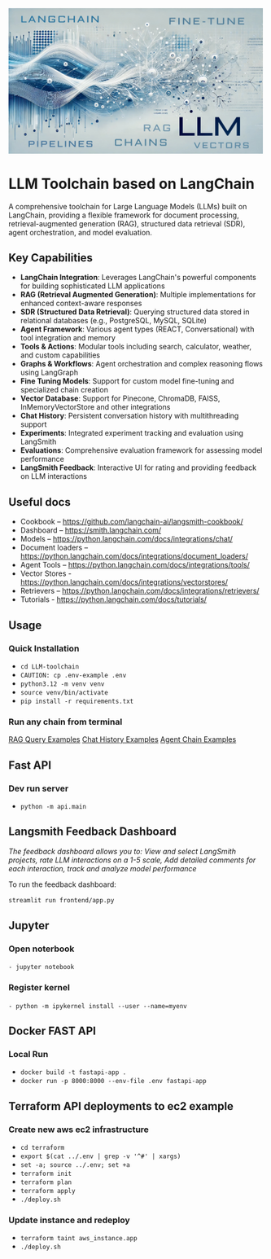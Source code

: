 <p align="left">
     <img alt="A tool that helps you stay focused longer and boost your work productivity" src="/LLM-toolchain.jpg" width="500" />
</p>


# LLM Toolchain based on LangChain

A comprehensive toolchain for Large Language Models (LLMs) built on LangChain, providing a flexible framework for document processing, retrieval-augmented generation (RAG), structured data retrieval (SDR), agent orchestration, and model evaluation.

## Key Capabilities

- **LangChain Integration**: Leverages LangChain's powerful components for building sophisticated LLM applications
- **RAG (Retrieval Augmented Generation)**: Multiple implementations for enhanced context-aware responses
- **SDR (Structured Data Retrieval)**: Querying structured data stored in relational databases (e.g., PostgreSQL, MySQL, SQLite)
- **Agent Framework**: Various agent types (REACT, Conversational) with tool integration and memory
- **Tools & Actions**: Modular tools including search, calculator, weather, and custom capabilities
- **Graphs & Workflows**: Agent orchestration and complex reasoning flows using LangGraph
- **Fine Tuning Models**: Support for custom model fine-tuning and specialized chain creation
- **Vector Database**: Support for Pinecone, ChromaDB, FAISS, InMemoryVectorStore and other integrations
- **Chat History**: Persistent conversation history with multithreading support
- **Experiments**: Integrated experiment tracking and evaluation using LangSmith
- **Evaluations**: Comprehensive evaluation framework for assessing model performance
- **LangSmith Feedback**: Interactive UI for rating and providing feedback on LLM interactions

## Useful docs
- Cookbook – https://github.com/langchain-ai/langsmith-cookbook/
- Dashboard – https://smith.langchain.com/
- Models – https://python.langchain.com/docs/integrations/chat/
- Document loaders – https://python.langchain.com/docs/integrations/document_loaders/
- Agent Tools – https://python.langchain.com/docs/integrations/tools/
- Vector Stores - https://python.langchain.com/docs/integrations/vectorstores/
- Retrievers – https://python.langchain.com/docs/integrations/retrievers/
- Tutorials - https://python.langchain.com/docs/tutorials/

## Usage
### Quick Installation
- `cd LLM-toolchain`
- `CAUTION: cp .env-example .env`
- `python3.12 -m venv venv`
- `source venv/bin/activate`
- `pip install -r requirements.txt`

### Run any chain from terminal 
[RAG Query Examples](/docs/rag_chain_examples.md)
[Chat History Examples](/docs/chat_history_chain_examples.md)
[Agent Chain Examples](/docs/agent_chain_examples.md)

## Fast API
### Dev run server
- `python -m api.main`


## Langsmith Feedback Dashboard 
_The feedback dashboard allows you to: View and select LangSmith projects, rate LLM interactions on a 1-5 scale, Add detailed comments for each interaction, track and analyze model performance_

To run the feedback dashboard:
```bash
streamlit run frontend/app.py
```

## Jupyter
### Open noterbook
`- jupyter notebook`
### Register kernel
`- python -m ipykernel install --user --name=myenv`

## Docker FAST API
### Local Run
- `docker build -t fastapi-app .`
- `docker run -p 8000:8000 --env-file .env fastapi-app`

## Terraform API deployments to ec2 example

### Create new aws ec2 infrastructure
- `cd terraform`
- `export $(cat ../.env | grep -v '^#' | xargs)`
- `set -a; source ../.env; set +a`
- `terraform init`
- `terraform plan`
- `terraform apply`
- `./deploy.sh`

### Update instance and redeploy
- `terraform taint aws_instance.app`
- `./deploy.sh`